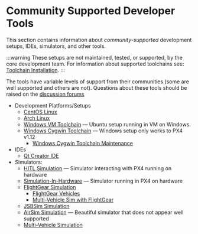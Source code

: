 # Community Supported Developer Tools

This section contains information about _community-supported_ development setups, IDEs, simulators, and other tools.

:::warning
These setups are not maintained, tested, or supported, by the core development team.
For information about supported toolchains see: [Toolchain Installation](../dev_setup/dev_env.md).
:::

The tools have variable levels of support from their communities (some are well supported and others are not).
Questions about these tools should be raised on the [discussion forums](../contribute/support.md#forums-and-chat)

- Development Platforms/Setups
  - [CentOS Linux](../dev_setup/dev_env_linux_centos.md)
  - [Arch Linux](../dev_setup/dev_env_linux_arch.md)
  - [Windows VM Toolchain](../dev_setup/dev_env_windows_vm.md) — Ubuntu setup running in VM on Windows.
  - [Windows Cygwin Toolchain](../dev_setup/dev_env_windows_cygwin.md) — Windows setup only works to PX4 v1.12
    - [Windows Cygwin Toolchain Maintenance](../advanced/windows_cygwin_toolchain_setup.md)
- IDEs
  - [Qt Creator IDE](../dev_setup/qtcreator.md)
- Simulators:
  - [HITL Simulation](../simulation/hitl.md) — Simulator interacting with PX4 running on hardware
  - [Simulation-In-Hardware](../simulation/simulation-in-hardware.md) — Simulator running in PX4 on hardware
  - [FlightGear Simulation](../sim_flightgear/README.md)
    - [FlightGear Vehicles](sim_flightgear/vehicles.md)
    - [Multi-Vehicle Sim with FlightGear](../sim_flightgear/multi_vehicle.md)
  - [JSBSim Simulation](../sim_jsbsim/README.md)
  - [AirSim Simulation](../sim_airsim/README.md) — Beautiful simulator that does not appear well supported
  - [Multi-Vehicle Simulation](simulation/multi-vehicle-simulation.md)
